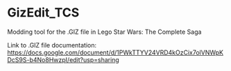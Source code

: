 # GizEdit_TCS
Modding tool for the .GIZ file in Lego Star Wars: The Complete Saga

Link to .GIZ file documentation: https://docs.google.com/document/d/1PWkTTYV24VRD4kOzCix7olVNWpKDcS9S-b4No8HwzpI/edit?usp=sharing